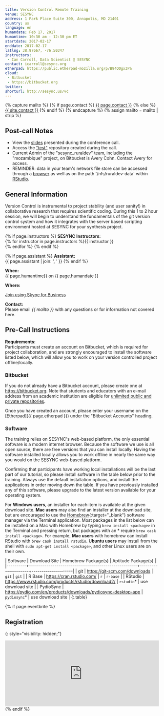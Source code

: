 ```yaml
---
title: Version Control Remote Training
venue: SESYNC
address: 1 Park Place Suite 300, Annapolis, MD 21401
country: us
language: en
humandate: Feb 17, 2017
humantime: 10:30 am - 12:30 pm ET
startdate: 2017-02-17
enddate: 2017-02-17
latlng: 38.97667, -76.50347
instructors:
 - Ian Carroll, Data Scientist @ SESYNC
contact: icarroll@sesync.org
etherpad: https://public.etherpad-mozilla.org/p/B94QOgx3Pa
cloud:
 - Bitbucket
 - https://bitbucket.org
twitter:
shorturl: http://sesync.us/vc
---
```


[//]: # " Capture additional variables. "

{% capture mailto %}
{% if page.contact %}
  <a href='mailto:{{page.contact}}'>{{ page.contact }}</a>
{% else %}
  <a href='mailto:{{site.contact}}'>{{ site.contact }}</a>
{% endif %}
{% endcapture %}
{% assign mailto = mailto | strip %}

[//]: # " Edit the values in the parameter block above to be appropriate for your bootcamp. "
[//]: # " Please use three-letter month names for the 'humandate' field. "

## Post-call Notes

- View the [slides](https://sesync-ci.github.io/basic-git-lesson/2017/02/17/) presented during the conference call.
- Access the ["test"](https://bitbucket.org/sesync_ruraldev/test) repository created during the call.
- Current Admin of the "sesync_ruraldev" team, including the "mozambique" project, on Bitbucket is Avery Cohn. Contact Avery for access.
- REMINDER: data in your team's network file store can be accessed through a [browser](https://files.sesync.org/pydio/?goto=ruraldev) as well as on the path '/nfs/ruraldev-data' within [RStudio](https://rstudio.sesync.org).

## General Information

Version Control is instrumental to project stability (and user sanity!) in collaborative research that requires scientific coding. During this 1 to 2 hour session, we will begin to understand the fundamentals of the git version control system and how it integrates with the server based scripting environment hosted at SESYNC for your synthesis project.

[//]: # " This block displays the instructors' names if they are available. "

{% if page.instructors %}
**SESYNC Instructors:**  
{% for instructor in page.instructors %}{{ instructor }}  
{% endfor %}
{% endif %}

{% if page.assistant %}
**Assistant:**  
{{ page.assistant | join: ', ' }}
{% endif %}

[//]: # " Modify this block to reflect the target audience for your bootcamp. "
[//]: # " In particular, if it is only open to people from a particular institution, "
[//]: # " or if specialized prerequisite knowledge is required, please mention that. "

**When:**  
{{ page.humantime}} on {{ page.humandate }}

**Where:**  
  
[Join using Skype for Business](https://meet.sesync.org/icarroll/N2ONU4FQ)

[//]: # " The following block automatically inserts a contact email address if one has been specified for the page. "
[//]: # " If one hasn't, this block inserts the generic contact address for Software Carpentry. "

**Contact:**  
Please email *{{ mailto }}* with any questions or for information not covered here.

[//]: # " Edit this block to show the syllabus and schedule for your bootcamp. "

## Pre-Call Instructions

**Requirements:**  
Participants must create an account on Bitbucket, which is required for project collaboration, and are strongly encouraged to install the software listed below, which will allow you to work on your version controlled project offline/locally.

### Bitbucket

If you do not already have a Bitbucket account, please create one at <https://bitbucket.org>.
Note that students and educators with an e-mail address from an academic institution are eligible for [unlimited public and private repositories](https://blog.bitbucket.org/2012/08/20/bitbucket-academic/).

Once you have created an account, please enter your username on the [Etherpad]({{ page.etherpad }}) under the "Bitbucket Accounts" heading.

### Software

The training relies on SESYNC's web-based platform, the only essential software is a modern internet browser.
Because the software we use is all open source, there are free versions that you can install locally.
Having the software installed locally allows you to work offline in nearly the same way you would on the SESYNC web-based platform.

Confirming that participants have working local installations will be the last part of our tutorial, so please install software in the table below prior to the training. Always use the default installation options, and install the applications in order moving down the table. If you have previously installed any of this software, please upgrade to the latest version available for your operating system.

For **Windows users**, an installer for each item is available at the given download site.
**Mac users** may also find an installer at the download site, but are encouraged to use the [Homebrew](http://brew.sh){:target="_blank"} software manager via the Terminal application.
Most packages in the list below can be installed on a Mac with Homebrew by typing `brew install <package>` in the Terminal and pressing return, but packages with an * require `brew cask install <package>`.
For example, **Mac users** with homebrew can install RStudio with `brew cask install rstudio`.
**Ubuntu users** may install from the shell with `sudo apt-get install <package>`, and other Linux users are on their own.

| Software | Download Site                                         | Homebrew Package(s) | Aptitude Package(s) |
|----------+-------------------------------------------------------+---------------------+---------------------|
| git      | <https://git-scm.com/downloads>                       | `git`               | `git`               |
| R Base   | <https://cran.rstudio.com/>                           | `r`                 | `r-base`            |
| RStudio  | <https://www.rstudio.com/products/rstudio/download2/> | `rstudio`*          | use download site   |
| PydioSync | <https://pydio.com/en/products/downloads/pydiosync-desktop-app> | `pydiosync`* | use download site | 
{:.table}

{% if page.eventbrite %}
## Registration
{: style="visibility: hidden;"}

<iframe src="https://www.eventbrite.com/tickets-external?eid={{ page.eventbrite }}&ref=etckt" frameborder="0" width="100%" height="216px" scrolling="no"></iframe>
{% endif %}
